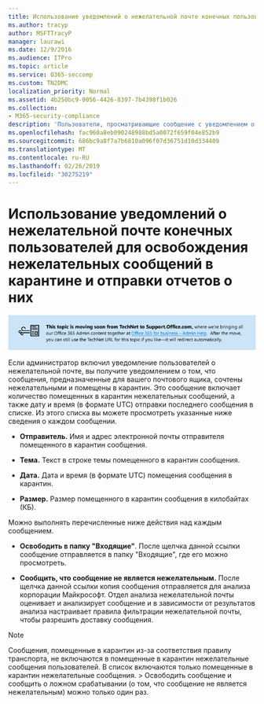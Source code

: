 ```yaml
---
title: Использование уведомлений о нежелательной почте конечных пользователей для освобождения нежелательных сообщений в карантине и отправки отчетов о них
ms.author: tracyp
author: MSFTTracyP
manager: laurawi
ms.date: 12/9/2016
ms.audience: ITPro
ms.topic: article
ms.service: O365-seccomp
ms.custom: TN2DMC
localization_priority: Normal
ms.assetid: 4b250bc9-0056-4426-8397-7b4398f1b026
ms.collection:
- M365-security-compliance
description: 'Пользователи, просматривающие сообщение с уведомлением о нежелательной почте от администратора о том, что почтовые сообщения помещены в карантин, могут выполнять эти действия с сообщениями. '
ms.openlocfilehash: fac960a8eb090248988bd5a0072f659f04e852b9
ms.sourcegitcommit: 686bc9a8f7a7b6810a096f07d36751d10d334409
ms.translationtype: MT
ms.contentlocale: ru-RU
ms.lasthandoff: 02/26/2019
ms.locfileid: "30275219"
---
```

# <a name="use-end-user-spam-notifications-to-release-and-report-spam-quarantined-messages"></a>Использование уведомлений о нежелательной почте конечных пользователей для освобождения нежелательных сообщений в карантине и отправки отчетов о них

[![Текст на изображении, посвященном перемещению содержимого с сайта TechNet на сайт support.office.com](media/ab7c897a-4798-4f31-8c84-f17a8409b133.png)](https://go.microsoft.com/fwlink/p/?LinkID=624152)
  
Если администратор включил уведомление пользователей о нежелательной почте, вы получите уведомлением о том, что сообщения, предназначенные для вашего почтового ящика, сочтены нежелательными и помещены в карантин. Это сообщение включает количество помещенных в карантин нежелательных сообщений, а также дату и время (в формате UTC) отправки последнего сообщения в списке. Из этого списка вы можете просмотреть указанные ниже сведения о каждом сообщении. 
  
- **Отправитель.** Имя и адрес электронной почты отправителя помещенного в карантин сообщения. 
    
- **Тема.** Текст в строке темы помещенного в карантин сообщения. 
    
- **Дата.** Дата и время (в формате UTC) помещения сообщения в карантин. 
    
- **Размер.** Размер помещенного в карантин сообщения в килобайтах (КБ). 
    
Можно выполнять перечисленные ниже действия над каждым сообщением.
  
- **Освободить в папку "Входящие"**. После щелчка данной ссылки сообщение отправляется в папку "Входящие", где его можно просмотреть. 
    
- **Сообщить, что сообщение не является нежелательным.** После щелчка данной ссылки копия сообщения отправляется для анализа корпорации Майкрософт. Отдел анализа нежелательной почты оценивает и анализирует сообщение и в зависимости от результатов анализа настраивает правила фильтрации нежелательной почты, чтобы разрешить доставку сообщения. 
    
> [!NOTE]
>  Сообщения, помещенные в карантин из-за соответствия правилу транспорта, не включаются в помещенные в карантин нежелательные сообщения пользователей. В список включаются только помещенные в карантин нежелательные сообщения. >  Освободить сообщение и сообщить о ложном срабатывании (о том, что сообщение не является нежелательным) можно только один раз. 
  


